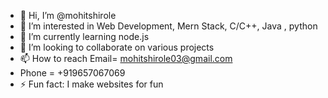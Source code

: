 - 👋 Hi, I’m @mohitshirole
- 👀 I’m interested in Web Development, Mern Stack, C/C++, Java , python
- 🌱 I’m currently learning node.js
- 💞️ I’m looking to collaborate on various projects
- 📫 How to reach Email= mohitshirole03@gmail.com
- Phone = +919657067069
- ⚡ Fun fact: I make websites for fun  

<!---
mohitshirole/mohitshirole is a ✨ special ✨ repository because its `README.md` (this file) appears on your GitHub profile.
You can click the Preview link to take a look at your changes.
--->
